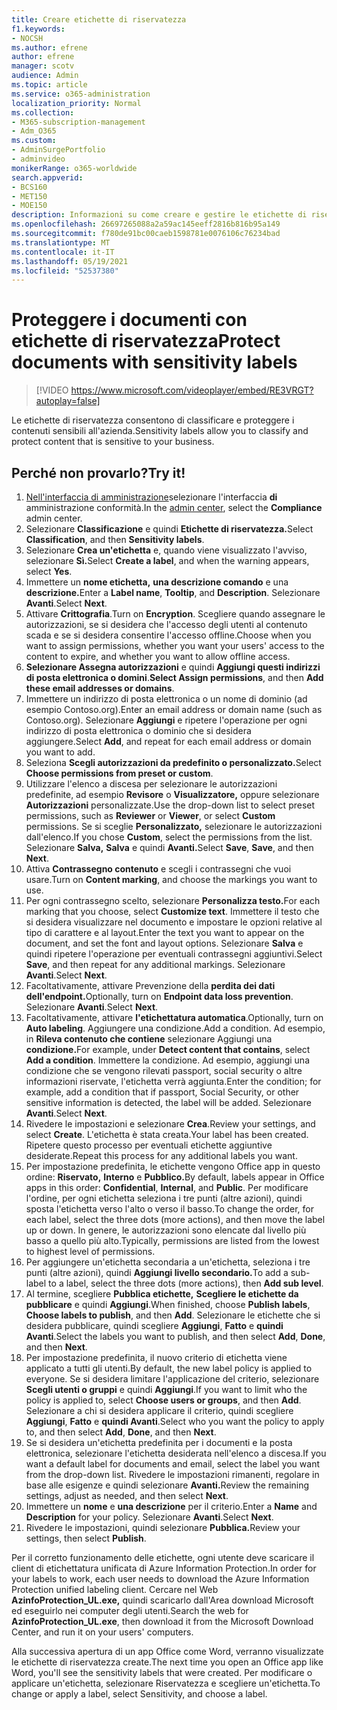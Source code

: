 ```yaml
---
title: Creare etichette di riservatezza
f1.keywords:
- NOCSH
ms.author: efrene
author: efrene
manager: scotv
audience: Admin
ms.topic: article
ms.service: o365-administration
localization_priority: Normal
ms.collection:
- M365-subscription-management
- Adm_O365
ms.custom:
- AdminSurgePortfolio
- adminvideo
monikerRange: o365-worldwide
search.appverid:
- BCS160
- MET150
- MOE150
description: Informazioni su come creare e gestire le etichette di riservatezza.
ms.openlocfilehash: 26697265088a2a59ac145eeff2816b816b95a149
ms.sourcegitcommit: f780de91bc00caeb1598781e0076106c76234bad
ms.translationtype: MT
ms.contentlocale: it-IT
ms.lasthandoff: 05/19/2021
ms.locfileid: "52537380"
---
```

# <a name="protect-documents-with-sensitivity-labels"></a><span data-ttu-id="19849-103">Proteggere i documenti con etichette di riservatezza</span><span class="sxs-lookup"><span data-stu-id="19849-103">Protect documents with sensitivity labels</span></span>

> [!VIDEO https://www.microsoft.com/videoplayer/embed/RE3VRGT?autoplay=false]

<span data-ttu-id="19849-104">Le etichette di riservatezza consentono di classificare e proteggere i contenuti sensibili all'azienda.</span><span class="sxs-lookup"><span data-stu-id="19849-104">Sensitivity labels allow you to classify and protect content that is sensitive to your business.</span></span>

## <a name="try-it"></a><span data-ttu-id="19849-105">Perché non provarlo?</span><span class="sxs-lookup"><span data-stu-id="19849-105">Try it!</span></span>

1. <span data-ttu-id="19849-106">[Nell'interfaccia di amministrazione](https://admin.microsoft.com)selezionare l'interfaccia **di** amministrazione conformità.</span><span class="sxs-lookup"><span data-stu-id="19849-106">In the [admin center](https://admin.microsoft.com), select the **Compliance** admin center.</span></span>
1. <span data-ttu-id="19849-107">Selezionare **Classificazione** e quindi **Etichette di riservatezza.**</span><span class="sxs-lookup"><span data-stu-id="19849-107">Select **Classification**, and then **Sensitivity labels**.</span></span>
1. <span data-ttu-id="19849-108">Selezionare **Crea un'etichetta** e, quando viene visualizzato l'avviso, selezionare **Sì.**</span><span class="sxs-lookup"><span data-stu-id="19849-108">Select **Create a label**, and when the warning appears, select **Yes**.</span></span>
1. <span data-ttu-id="19849-109">Immettere un **nome etichetta,** **una descrizione comando** e una **descrizione.**</span><span class="sxs-lookup"><span data-stu-id="19849-109">Enter a **Label name**, **Tooltip**, and **Description**.</span></span> <span data-ttu-id="19849-110">Selezionare **Avanti**.</span><span class="sxs-lookup"><span data-stu-id="19849-110">Select **Next**.</span></span>
1. <span data-ttu-id="19849-111">Attivare **Crittografia**.</span><span class="sxs-lookup"><span data-stu-id="19849-111">Turn on **Encryption**.</span></span> <span data-ttu-id="19849-112">Scegliere quando assegnare le autorizzazioni, se si desidera che l'accesso degli utenti al contenuto scada e se si desidera consentire l'accesso offline.</span><span class="sxs-lookup"><span data-stu-id="19849-112">Choose when you want to assign permissions, whether you want your users' access to the content to expire, and whether you want to allow offline access.</span></span>
1. <span data-ttu-id="19849-113">**Selezionare Assegna autorizzazioni** e quindi **Aggiungi questi indirizzi di posta elettronica o domini**.</span><span class="sxs-lookup"><span data-stu-id="19849-113">**Select Assign permissions**, and then **Add these email addresses or domains**.</span></span>
1. <span data-ttu-id="19849-114">Immettere un indirizzo di posta elettronica o un nome di dominio (ad esempio Contoso.org).</span><span class="sxs-lookup"><span data-stu-id="19849-114">Enter an email address or domain name (such as Contoso.org).</span></span>  <span data-ttu-id="19849-115">Selezionare **Aggiungi** e ripetere l'operazione per ogni indirizzo di posta elettronica o dominio che si desidera aggiungere.</span><span class="sxs-lookup"><span data-stu-id="19849-115">Select **Add**, and repeat for each email address or domain you want to add.</span></span>
1. <span data-ttu-id="19849-116">Seleziona **Scegli autorizzazioni da predefinito o personalizzato.**</span><span class="sxs-lookup"><span data-stu-id="19849-116">Select **Choose permissions from preset or custom**.</span></span>
1. <span data-ttu-id="19849-117">Utilizzare l'elenco a discesa per selezionare le autorizzazioni predefinite, ad esempio **Revisore** o **Visualizzatore,** oppure selezionare **Autorizzazioni** personalizzate.</span><span class="sxs-lookup"><span data-stu-id="19849-117">Use the drop-down list to select preset permissions, such as **Reviewer** or **Viewer**, or select **Custom** permissions.</span></span> <span data-ttu-id="19849-118">Se si sceglie **Personalizzato,** selezionare le autorizzazioni dall'elenco.</span><span class="sxs-lookup"><span data-stu-id="19849-118">If you chose **Custom**, select the permissions from the list.</span></span> <span data-ttu-id="19849-119">Selezionare **Salva,** **Salva** e quindi **Avanti.**</span><span class="sxs-lookup"><span data-stu-id="19849-119">Select **Save**, **Save**, and then **Next**.</span></span>
1. <span data-ttu-id="19849-120">Attiva **Contrassegno contenuto** e scegli i contrassegni che vuoi usare.</span><span class="sxs-lookup"><span data-stu-id="19849-120">Turn on **Content marking**, and choose the markings you want to use.</span></span>
1. <span data-ttu-id="19849-121">Per ogni contrassegno scelto, selezionare **Personalizza testo.**</span><span class="sxs-lookup"><span data-stu-id="19849-121">For each marking that you choose, select **Customize text**.</span></span> <span data-ttu-id="19849-122">Immettere il testo che si desidera visualizzare nel documento e impostare le opzioni relative al tipo di carattere e al layout.</span><span class="sxs-lookup"><span data-stu-id="19849-122">Enter the text you want to appear on the document, and set the font and layout options.</span></span> <span data-ttu-id="19849-123">Selezionare **Salva** e quindi ripetere l'operazione per eventuali contrassegni aggiuntivi.</span><span class="sxs-lookup"><span data-stu-id="19849-123">Select **Save**, and then repeat for any additional markings.</span></span> <span data-ttu-id="19849-124">Selezionare **Avanti**.</span><span class="sxs-lookup"><span data-stu-id="19849-124">Select **Next**.</span></span>
1. <span data-ttu-id="19849-125">Facoltativamente, attivare Prevenzione della **perdita dei dati dell'endpoint.**</span><span class="sxs-lookup"><span data-stu-id="19849-125">Optionally, turn on **Endpoint data loss prevention**.</span></span> <span data-ttu-id="19849-126">Selezionare **Avanti**.</span><span class="sxs-lookup"><span data-stu-id="19849-126">Select **Next**.</span></span>
1. <span data-ttu-id="19849-127">Facoltativamente, attivare **l'etichettatura automatica**.</span><span class="sxs-lookup"><span data-stu-id="19849-127">Optionally, turn on **Auto labeling**.</span></span> <span data-ttu-id="19849-128">Aggiungere una condizione.</span><span class="sxs-lookup"><span data-stu-id="19849-128">Add a condition.</span></span> <span data-ttu-id="19849-129">Ad esempio, in **Rileva contenuto che contiene** selezionare Aggiungi una **condizione.**</span><span class="sxs-lookup"><span data-stu-id="19849-129">For example, under **Detect content that contains**, select **Add a condition**.</span></span> <span data-ttu-id="19849-130">Immettere la condizione. Ad esempio, aggiungi una condizione che se vengono rilevati passport, social security o altre informazioni riservate, l'etichetta verrà aggiunta.</span><span class="sxs-lookup"><span data-stu-id="19849-130">Enter the condition; for example, add a condition that if passport, Social Security, or other sensitive information is detected, the label will be added.</span></span> <span data-ttu-id="19849-131">Selezionare **Avanti**.</span><span class="sxs-lookup"><span data-stu-id="19849-131">Select **Next**.</span></span>
1. <span data-ttu-id="19849-132">Rivedere le impostazioni e selezionare **Crea**.</span><span class="sxs-lookup"><span data-stu-id="19849-132">Review your settings, and select **Create**.</span></span> <span data-ttu-id="19849-133">L'etichetta è stata creata.</span><span class="sxs-lookup"><span data-stu-id="19849-133">Your label has been created.</span></span> <span data-ttu-id="19849-134">Ripetere questo processo per eventuali etichette aggiuntive desiderate.</span><span class="sxs-lookup"><span data-stu-id="19849-134">Repeat this process for any additional labels you want.</span></span>
1. <span data-ttu-id="19849-135">Per impostazione predefinita, le etichette vengono Office app in questo ordine: **Riservato,** **Interno** e **Pubblico.**</span><span class="sxs-lookup"><span data-stu-id="19849-135">By default, labels appear in Office apps in this order: **Confidential**, **Internal**, and **Public**.</span></span> <span data-ttu-id="19849-136">Per modificare l'ordine, per ogni etichetta seleziona i tre punti (altre azioni), quindi sposta l'etichetta verso l'alto o verso il basso.</span><span class="sxs-lookup"><span data-stu-id="19849-136">To change the order, for each label, select the three dots (more actions), and then move the label up or down.</span></span> <span data-ttu-id="19849-137">In genere, le autorizzazioni sono elencate dal livello più basso a quello più alto.</span><span class="sxs-lookup"><span data-stu-id="19849-137">Typically, permissions are listed from the lowest to highest level of permissions.</span></span>
1. <span data-ttu-id="19849-138">Per aggiungere un'etichetta secondaria a un'etichetta, seleziona i tre punti (altre azioni), quindi **Aggiungi livello secondario.**</span><span class="sxs-lookup"><span data-stu-id="19849-138">To add a sub-label to a label, select the three dots (more actions), then **Add sub level**.</span></span>
1. <span data-ttu-id="19849-139">Al termine, scegliere **Pubblica etichette,** **Scegliere le etichette da pubblicare** e quindi **Aggiungi**.</span><span class="sxs-lookup"><span data-stu-id="19849-139">When finished, choose **Publish labels**, **Choose labels to publish**, and then **Add**.</span></span> <span data-ttu-id="19849-140">Selezionare le etichette che si desidera pubblicare, quindi scegliere **Aggiungi**, **Fatto** e **quindi Avanti**.</span><span class="sxs-lookup"><span data-stu-id="19849-140">Select the labels you want to publish, and then select **Add**, **Done**, and then **Next**.</span></span>
1. <span data-ttu-id="19849-141">Per impostazione predefinita, il nuovo criterio di etichetta viene applicato a tutti gli utenti.</span><span class="sxs-lookup"><span data-stu-id="19849-141">By default, the new label policy is applied to everyone.</span></span> <span data-ttu-id="19849-142">Se si desidera limitare l'applicazione del criterio, selezionare **Scegli utenti o gruppi** e quindi **Aggiungi**.</span><span class="sxs-lookup"><span data-stu-id="19849-142">If you want to limit who the policy is applied to, select **Choose users or groups**, and then **Add**.</span></span> <span data-ttu-id="19849-143">Selezionare a chi si desidera applicare il criterio, quindi scegliere **Aggiungi**, **Fatto** e **quindi Avanti**.</span><span class="sxs-lookup"><span data-stu-id="19849-143">Select who you want the policy to apply to, and then select **Add**, **Done**, and then **Next**.</span></span>
1. <span data-ttu-id="19849-144">Se si desidera un'etichetta predefinita per i documenti e la posta elettronica, selezionare l'etichetta desiderata nell'elenco a discesa.</span><span class="sxs-lookup"><span data-stu-id="19849-144">If you want a default label for documents and email, select the label you want from the drop-down list.</span></span> <span data-ttu-id="19849-145">Rivedere le impostazioni rimanenti, regolare in base alle esigenze e quindi selezionare **Avanti.**</span><span class="sxs-lookup"><span data-stu-id="19849-145">Review the remaining settings, adjust as needed, and then select **Next**.</span></span>
1. <span data-ttu-id="19849-146">Immettere un **nome** e **una descrizione** per il criterio.</span><span class="sxs-lookup"><span data-stu-id="19849-146">Enter a **Name** and **Description** for your policy.</span></span> <span data-ttu-id="19849-147">Selezionare **Avanti**.</span><span class="sxs-lookup"><span data-stu-id="19849-147">Select **Next**.</span></span>
1. <span data-ttu-id="19849-148">Rivedere le impostazioni, quindi selezionare **Pubblica.**</span><span class="sxs-lookup"><span data-stu-id="19849-148">Review your settings, then select **Publish**.</span></span>

<span data-ttu-id="19849-149">Per il corretto funzionamento delle etichette, ogni utente deve scaricare il client di etichettatura unificata di Azure Information Protection.</span><span class="sxs-lookup"><span data-stu-id="19849-149">In order for your labels to work, each user needs to download the Azure Information Protection unified labeling client.</span></span> <span data-ttu-id="19849-150">Cercare nel Web **AzinfoProtection_UL.exe,** quindi scaricarlo dall'Area download Microsoft ed eseguirlo nei computer degli utenti.</span><span class="sxs-lookup"><span data-stu-id="19849-150">Search the web for **AzinfoProtection_UL.exe**, then download it from the Microsoft Download Center, and run it on your users' computers.</span></span>

<span data-ttu-id="19849-151">Alla successiva apertura di un app Office come Word, verranno visualizzate le etichette di riservatezza create.</span><span class="sxs-lookup"><span data-stu-id="19849-151">The next time you open an Office app like Word, you'll see the sensitivity labels that were created.</span></span> <span data-ttu-id="19849-152">Per modificare o applicare un'etichetta, selezionare Riservatezza e scegliere un'etichetta.</span><span class="sxs-lookup"><span data-stu-id="19849-152">To change or apply a label, select Sensitivity, and choose a label.</span></span>

